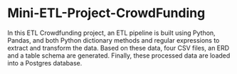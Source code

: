# Mini-ETL-Project-CrowdFunding

In this ETL Crowdfunding project, an ETL pipeline is built using Python, Pandas, and both Python dictionary methods and regular expressions to extract and transform the data.
Based on these data, four CSV files, an ERD and a table schema are generated. Finally, these processed data are loaded into a Postgres database.
